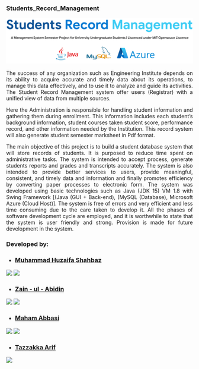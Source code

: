 ### Students_Record_Management
<img src = "https://raw.githubusercontent.com/mhuzaifadev/Students_Record_Management/main/Students_Management_System.png">



<p align = "JUSTIFY">The success of any organization such as Engineering Institute depends on its ability to acquire accurate and timely data about its operations, to manage this data effectively, and to use it to analyze and guide its activities. The Student Record Management system offer users (Registrar) with a unified view of data from multiple sources. </p>
<p align = "JUSTIFY">
Here the Administration is responsible for handling student information and gathering them during enrollment. This information includes each student’s background information, student courses taken student score, performance record, and other information needed by the Institution. This record system will also generate student semester marksheet in Pdf format. </p>
<p align = "JUSTIFY">
The main objective of this project is to build a student database system that will store records of students. It is purposed to reduce time spent on administrative tasks. The system is intended to accept process, generate students reports and grades and transcripts accurately. The system is also intended to provide better services to users, provide meaningful, consistent, and timely data and information and finally promotes efficiency by converting paper processes to electronic form. The system was developed using basic technologies such as Java (JDK 15) VM 1.8 with Swing Framework [(Java (GUI + Back-end), (MySQL (Database), Microsoft Azure (Cloud Host)]. The system is free of errors and very efficient and less time consuming due to the care taken to develop it. All the phases of software development cycle are employed, and it is worthwhile to state that the system is user friendly and strong. Provision is made for future development in the system.
</p>


<h3> Developed by: </h3>

* <h3><a href="https://github.com/mhuzaifadev"> Muhammad Huzaifa Shahbaz </a></h3>
<a href="https://linkedin.com/in/mhuzaifadev"><img src="https://img.shields.io/badge/-M%20Huzaifa-0077B5?style=flat&logo=Linkedin&logoColor=white"/></a>
<a href="mailto:mhuzaifadev@gmail.com"><img src="https://img.shields.io/badge/-mhuzaifadev@gmail.com-D14836?style=flat&logo=Gmail&logoColor=white"/></a>

* <h3><a href="https://github.com/ZainLipa"> Zain - ul - Abidin </a></h3> 
<a href="https://linkedin.com/in/ZainLipa"><img src="https://img.shields.io/badge/-Zain%20Lipa-0077B5?style=flat&logo=Linkedin&logoColor=white"/></a>
<a href="mailto:z301808@gmail.com"><img src="https://img.shields.io/badge/-z301808@gmail.com-D14836?style=flat&logo=Gmail&logoColor=white"/></a>


* <h3><a href="https://github.com/MahamAbbasi07"> Maham Abbasi </a></h3> 
<a href="https://linkedin.com/in/maham-abbasi-086aa5186"><img src="https://img.shields.io/badge/-Maham%20Abbasi-0077B5?style=flat&logo=Linkedin&logoColor=white"/></a>
<a href="mailto:mahamabbasi07@gmail.com"><img src="https://img.shields.io/badge/-mahamabbasi07@gmail.com-D14836?style=flat&logo=Gmail&logoColor=white"/></a>


* <h3><a href="https://github.com/tazzakka1234"> Tazzakka Arif </a></h3> 
<a href="mailto:ariftazzakka@gmail.com"><img src="https://img.shields.io/badge/-ariftazzakka@gmail.com-D14836?style=flat&logo=Gmail&logoColor=white"/></a>
